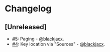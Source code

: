 # Changelog

## [Unreleased]
* [#5](https://github.com/Blackjacx/ASCKit/pull/5): Paging - [@blackjacx](https://github.com/blackjacx).
* [#4](https://github.com/Blackjacx/ASCKit/pull/4): Key location via "Sources" - [@blackjacx](https://github.com/blackjacx).